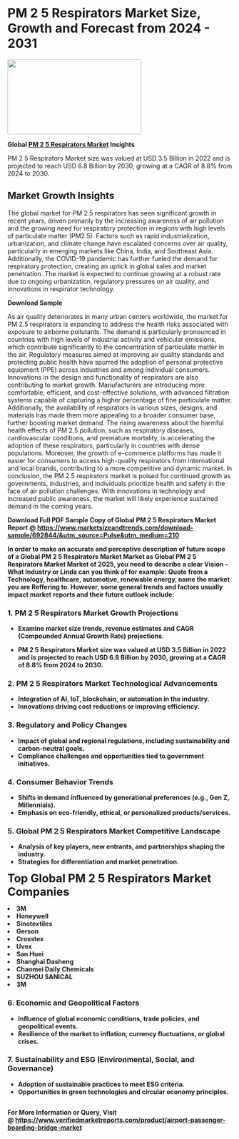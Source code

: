 <H1>PM 2 5 Respirators Market Size, Growth and Forecast from 2024 - 2031</H1><img class="aligncenter size-medium wp-image-584254" src="https://thirdeyenews.in/wp-content/uploads/2024/09/Global-Market-Research-300x168.jpeg" alt="" width="300" height="168" /><p><strong>Global&nbsp;<a href="https://www.marketsizeandtrends.com/download-sample/692844/&amp;utm_source=Pulse&amp;utm_medium=210">PM 2 5 Respirators Market</a> Insights</strong></p><p>PM 2 5 Respirators Market size was valued at USD 3.5 Billion in 2022 and is projected to reach USD 6.8 Billion by 2030, growing at a CAGR of 8.8% from 2024 to 2030.</p><p><h2>Market Growth Insights</h2> <p>The global market for PM 2.5 respirators has seen significant growth in recent years, driven primarily by the increasing awareness of air pollution and the growing need for respiratory protection in regions with high levels of particulate matter (PM2.5). Factors such as rapid industrialization, urbanization, and climate change have escalated concerns over air quality, particularly in emerging markets like China, India, and Southeast Asia. Additionally, the COVID-19 pandemic has further fueled the demand for respiratory protection, creating an uptick in global sales and market penetration. The market is expected to continue growing at a robust rate due to ongoing urbanization, regulatory pressures on air quality, and innovations in respirator technology.</p> <p><strong>Download Sample</strong></p> <p>As air quality deteriorates in many urban centers worldwide, the market for PM 2.5 respirators is expanding to address the health risks associated with exposure to airborne pollutants. The demand is particularly pronounced in countries with high levels of industrial activity and vehicular emissions, which contribute significantly to the concentration of particulate matter in the air. Regulatory measures aimed at improving air quality standards and protecting public health have spurred the adoption of personal protective equipment (PPE) across industries and among individual consumers. Innovations in the design and functionality of respirators are also contributing to market growth. Manufacturers are introducing more comfortable, efficient, and cost-effective solutions, with advanced filtration systems capable of capturing a higher percentage of fine particulate matter. Additionally, the availability of respirators in various sizes, designs, and materials has made them more appealing to a broader consumer base, further boosting market demand. The rising awareness about the harmful health effects of PM 2.5 pollution, such as respiratory diseases, cardiovascular conditions, and premature mortality, is accelerating the adoption of these respirators, particularly in countries with dense populations. Moreover, the growth of e-commerce platforms has made it easier for consumers to access high-quality respirators from international and local brands, contributing to a more competitive and dynamic market. In conclusion, the PM 2.5 respirators market is poised for continued growth as governments, industries, and individuals prioritize health and safety in the face of air pollution challenges. With innovations in technology and increased public awareness, the market will likely experience sustained demand in the coming years.</p> <p><strong></p><p><span class=""><strong>Download Full PDF Sample Copy of Global PM 2 5 Respirators Market Report</strong> @ <a href="https://www.marketsizeandtrends.com/download-sample/692844/&amp;utm_source=Pulse&amp;utm_medium=210" target="_blank">https://www.marketsizeandtrends.com/download-sample/692844/&amp;utm_source=Pulse&amp;utm_medium=210</a></span></p><p>In order to make an accurate and perceptive description of future scope of a Global&nbsp;PM 2 5 Respirators Market Market as Global&nbsp;PM 2 5 Respirators Market Market of 2025, you need to describe a clear Vision &ndash; What Industry or Linda can you think of for example: Quote from a Technology, healthcare, automotive, renewable energy, name the market you are Reffering to. However, some general trends and factors usually impact market reports and their future outlook include:</p><h3>1.&nbsp;<strong>PM 2 5 Respirators Market Growth Projections</strong></h3><ul><li>Examine market size trends, revenue estimates and CAGR (Compounded Annual Growth Rate) projections.</li><li><p>PM 2 5 Respirators Market size was valued at USD 3.5 Billion in 2022 and is projected to reach USD 6.8 Billion by 2030, growing at a CAGR of 8.8% from 2024 to 2030.</p></li></ul><h3>2.&nbsp;<strong>PM 2 5 Respirators Market Technological Advancements</strong></h3><ul><li>Integration of AI, IoT, blockchain, or automation in the industry.</li><li>Innovations driving cost reductions or improving efficiency.</li></ul><h3>3.&nbsp;<strong>Regulatory and Policy Changes</strong></h3><ul><li>Impact of global and regional regulations, including sustainability and carbon-neutral goals.</li><li>Compliance challenges and opportunities tied to government initiatives.</li></ul><h3>4.&nbsp;<strong>Consumer Behavior Trends</strong></h3><ul><li>Shifts in demand influenced by generational preferences (e.g., Gen Z, Millennials).</li><li>Emphasis on eco-friendly, ethical, or personalized products/services.</li></ul><h3>5.&nbsp;<strong>Global PM 2 5 Respirators Market Competitive Landscape</strong></h3><ul><li>Analysis of key players, new entrants, and partnerships shaping the industry.</li><li>Strategies for differentiation and market penetration.</li></ul><p data-pm-slice="1 1 []"><span style="color: inherit; font-family: inherit; font-size: 25px;">Top Global PM 2 5 Respirators Market Companies</span></p><div class="" data-test-id=""><p><li>3M</li><li> Honeywell</li><li> Sinotextiles</li><li> Gerson</li><li> Crosstex</li><li> Uvex</li><li> San Huei</li><li> Shanghai Dasheng</li><li> Chaomei Daily Chemicals</li><li> SUZHOU SANICAL</li><li> 3M</li></p></div><h3>6.&nbsp;<strong>Economic and Geopolitical Factors</strong></h3><ul><li>Influence of global economic conditions, trade policies, and geopolitical events.</li><li>Resilience of the market to inflation, currency fluctuations, or global crises.</li></ul><h3>7.&nbsp;<strong>Sustainability and ESG (Environmental, Social, and Governance)</strong></h3><ul><li>Adoption of sustainable practices to meet ESG criteria.</li><li>Opportunities in green technologies and circular economy principles.</li></ul><h2><strong style="font-size: 14px;">For More Information or Query, Visit @&nbsp;</strong><a style="background-color: #ffffff; font-size: 14px;" href="https://www.marketsizeandtrends.com/report/pm-2-5-respirators-market/" target="_blank">https://www.verifiedmarketreports.com/product/airport-passenger-boarding-bridge-market</a></h2>
